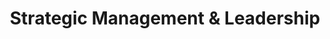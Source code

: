 ---
title: Strategic Management & Leadership
info: Lorem ipsum dolor sit amet, consectetur adipiscing elit, sed do eiusmod tempor incididunt ut labore et dolore magna aliqua. Lectus nulla at volutpat diam ut venenatis.
background: assets/theme/images/icons8-team-yTwXpLO5HAA-unsplash.jpg
---